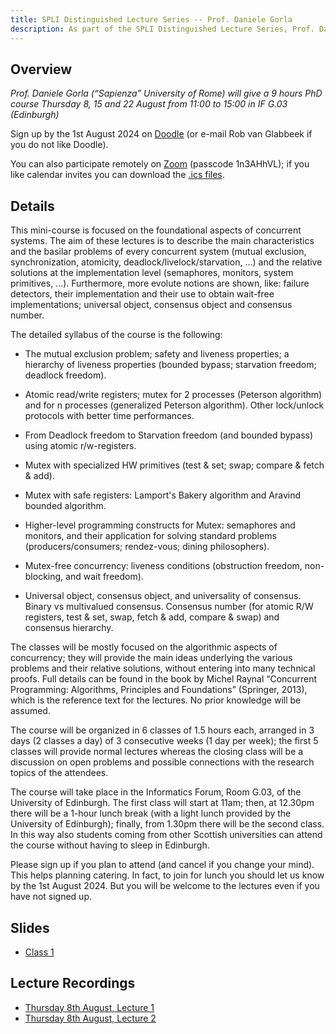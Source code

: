 ```yaml
---
title: SPLI Distinguished Lecture Series -- Prof. Daniele Gorla
description: As part of the SPLI Distinguished Lecture Series, Prof. Daniele Gorla will give a 9 hour long PhD-level course on concurrent programming.
---
```


## Overview

*Prof. Daniele Gorla (“Sapienza” University of Rome) will give a 9 hours PhD course
Thursday 8, 15 and 22 August from 11:00 to 15:00 in IF G.03 (Edinburgh)*

Sign up by the 1st August 2024 on [Doodle](https://doodle.com/meeting/organize/id/av96P1ge)
(or e-mail Rob van Glabbeek if you do not like Doodle).

You can also participate remotely on [Zoom](https://ed-ac-uk.zoom.us/j/83428825005) (passcode 1n3AHhVL); if you like calendar invites you can download the [.ics files](https://ed-ac-uk.zoom.us/meeting/tZcpdeGgrD4qGtGioZsfoLxmhUFy002a0Ynx/ics?icsToken=98tyKuGrqjkiEtaQsBmCRpwqBojoWfzzpiVfjbd6lRDfECZcThv7PtdkK-IvQtmA).

## Details
This mini-course is focused on the foundational aspects of concurrent systems. The aim of these lectures is to describe the main characteristics and the basilar problems of every concurrent system (mutual exclusion, synchronization, atomicity, deadlock/livelock/starvation, ...) and the relative solutions at the implementation level (semaphores, monitors, system primitives, ...). Furthermore, more evolute notions are shown, like: failure detectors, their implementation and their use to obtain wait-free implementations; universal object, consensus object and consensus number.

The detailed syllabus of the course is the following: 

  * The mutual exclusion problem; safety and liveness properties; a hierarchy of liveness properties (bounded bypass; starvation freedom; deadlock freedom).

  * Atomic read/write registers; mutex for 2 processes (Peterson algorithm) and for n processes (generalized Peterson algorithm). Other lock/unlock protocols with better time performances.

  * From Deadlock freedom to Starvation freedom (and bounded bypass) using atomic r/w-registers.

  * Mutex with specialized HW primitives (test &amp; set; swap; compare &amp; fetch &amp; add).

  * Mutex with safe registers: Lamport's Bakery algorithm and Aravind bounded algorithm.

  * Higher-level programming constructs for Mutex: semaphores and monitors, and their application for solving standard problems (producers/consumers; rendez-vous; dining philosophers).

  * Mutex-free concurrency: liveness conditions (obstruction freedom, non-blocking, and wait freedom).

  * Universal object, consensus object, and universality of consensus. Binary vs multivalued consensus. Consensus number (for atomic R/W registers, test &amp; set, swap, fetch &amp; add, compare &amp; swap) and consensus hierarchy.

The classes will be mostly focused on the algorithmic aspects of concurrency; they will provide the main ideas underlying the various problems and their relative solutions, without entering into many technical proofs. Full details can be found in the book by Michel Raynal “Concurrent Programming: Algorithms, Principles and Foundations” (Springer, 2013), which is the reference text for the lectures. No prior knowledge will be assumed.

The course will be organized in 6 classes of 1.5 hours each, arranged in 3 days (2 classes a day) of 3 consecutive weeks (1 day per week); the first 5 classes will provide normal lectures whereas the closing class will be a discussion on open problems and possible connections with the research topics of the attendees.

The course will take place in the Informatics Forum, Room G.03, of the University of Edinburgh. The first class will start at 11am; then, at 12.30pm there will be a 1-hour lunch break (with a light lunch provided by the University of Edinburgh); finally, from 1.30pm there will be the second class. In this way also students coming from other Scottish universities can attend the course without having to sleep in Edinburgh.

Please sign up if you plan to attend (and cancel if you change your mind). This helps planning catering. In fact, to join for lunch you should let us know by the 1st August 2024. But you will be welcome to the lectures even if you have not signed up.

## Slides

  * [Class 1](/assets/static/gorla/class1.pdf)

## Lecture Recordings

  * [Thursday 8th August, Lecture 1](https://ed-ac-uk.zoom.us/recording/detail?meeting_id=OTMrIEt2RFKYhncFWBDDMw%3D%3D)
  * [Thursday 8th August, Lecture 2](https://ed-ac-uk.zoom.us/recording/detail?meeting_id=nqqmsBW9TZeTh7As%2BKbbjA%3D%3D)
